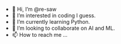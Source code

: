 - 👋 Hi, I’m @re-saw
- 👀 I’m interested in coding I guess.
- 🌱 I’m currently learning Python.
- 💞️ I’m looking to collaborate on AI and ML.
- 📫 How to reach me ...

<!---
re-saw/re-saw is a ✨ special ✨ repository because its `README.md` (this file) appears on your GitHub profile.
You can click the Preview link to take a look at your changes.
--->
